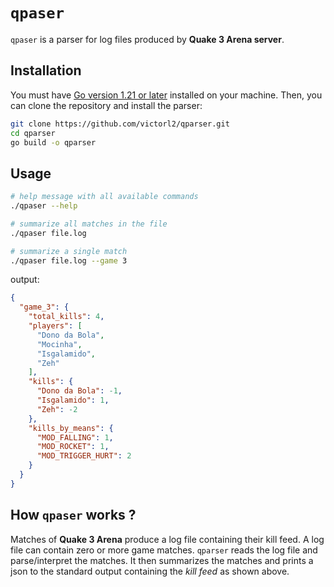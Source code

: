 # `qpaser`
`qpaser` is a parser for log files produced by **Quake 3 Arena server**.

## Installation
You must have [Go version 1.21 or later](https://go.dev/) installed on your machine. Then, you can clone the repository and install the parser:

```bash
git clone https://github.com/victorl2/qparser.git
cd qparser
go build -o qparser
```

## Usage 
```sh
# help message with all available commands
./qpaser --help

# summarize all matches in the file
./qpaser file.log

# summarize a single match
./qpaser file.log --game 3
```

output:
```json
{
  "game_3": {
    "total_kills": 4,
    "players": [
      "Dono da Bola",
      "Mocinha",
      "Isgalamido",
      "Zeh"
    ],
    "kills": {
      "Dono da Bola": -1,
      "Isgalamido": 1,
      "Zeh": -2
    },
    "kills_by_means": {
      "MOD_FALLING": 1,
      "MOD_ROCKET": 1,
      "MOD_TRIGGER_HURT": 2
    }
  }
}
```

## How `qpaser` works ?
Matches of **Quake 3 Arena** produce a log file containing their kill feed. A log file can contain zero or more game matches. `qparser` reads the log file and parse/interpret the matches. It then summarizes the matches and prints a json to the standard output containing the _kill feed_ as shown above.
